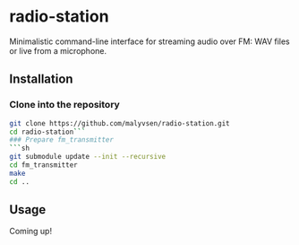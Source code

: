 # radio-station
Minimalistic command-line interface for streaming audio over FM: WAV files or live from a microphone.
## Installation
### Clone into the repository  
```sh
git clone https://github.com/malyvsen/radio-station.git
cd radio-station```
### Prepare fm_transmitter
```sh
git submodule update --init --recursive
cd fm_transmitter
make
cd ..
```
## Usage
Coming up!
